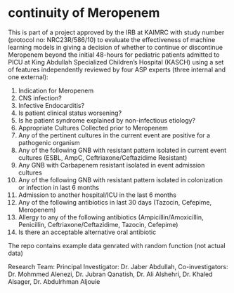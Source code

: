 # continuity of Meropenem
This is part of a project approved by the IRB at KAIMRC with study number (protocol no: NRC23R/586/10) to evaluate the effectiveness of machine learning models in giving a decision of whether to continue or discontinue Meropenem beyond the initial 48-hours for pediatric patients admitted to PICU at King Abdullah Specialized Children’s Hospital (KASCH) using a set of features independently reviewed by four ASP experts (three internal and one external): 
  1. Indication for Meropenem
  2. CNS infection?
  3. Infective Endocarditis?
  4. Is patient clinical status worsening?
  5. Is he patient syndrome explained by non-infectious etiology?
  6. Appropriate Cultures Collected prior to Meropenem
  7. Any of the pertinent cultures in the current event are positive for a pathogenic organism
  8. Any of the following GNB with resistant pattern isolated in current event cultures (ESBL, AmpC, Ceftriaxone/Ceftazidime Resistant)
  9. Any  GNB with Carbapenem resistant isolated in event admission cultures
  10. Any of the following GNB with resistant pattern isolated in colonization or infection in last 6 months
  11. Admission to another hospital/ICU in the last 6 months
  12. Any of the following antibiotics in last 30 days (Tazocin, Cefepime, Meropenem)
  13. Allergy to any of the following antibiotics (Ampicillin/Amoxicillin, Penicillin, Ceftriaxone/Ceftazidime, Tazocin, Cefepime)
  14. Is there an acceptable alternative oral antibiotic

The repo contains example data genrated with random function (not actual data)  

Research Team: 
Principal Investigator: Dr. Jaber Abdullah, 
Co-investigators: 
Dr. Mohmmed Alenezi, Dr. Jubran Qanatish, Dr. Ali Alshehri, Dr. Khaled Alsager, Dr. Abdulrhman Aljouie 
